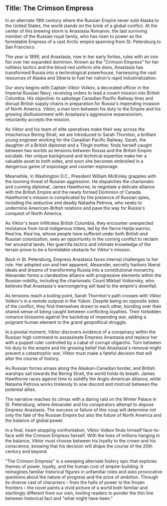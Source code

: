 
## Title: The Crimson Empress

In an alternate 19th century where the Russian Empire never sold Alaska to the United States, the world stands on the brink of a global conflict. At the center of this brewing storm is Anastasia Romanov, the last surviving member of the Russian royal family, who has risen to power as the formidable Empress of a vast Arctic empire spanning from St. Petersburg to San Francisco.

The year is 1899, and Anastasia, now in her early forties, rules with an iron fist over her expanded dominion. Known as the "Crimson Empress" for her ruthless tactics and the blood-red uniform she dons, Anastasia has transformed Russia into a technological powerhouse, harnessing the vast resources of Alaska and Siberia to fuel her nation's rapid industrialization.

Our story begins with Captain Viktor Volkov, a decorated officer in the Imperial Russian Navy, receiving orders to lead a covert mission into British Columbia. His objective: to sabotage Canadian Pacific Railway lines and disrupt British supply chains in preparation for Russia's impending invasion of North America. Viktor, a man torn between his duty to the Empire and his growing disillusionment with Anastasia's aggressive expansionism, reluctantly accepts the mission.

As Viktor and his team of elite operatives make their way across the treacherous Bering Strait, we are introduced to Sarah Thornton, a brilliant young engineer working for the Canadian Pacific Railway. Sarah, the daughter of a British diplomat and a Tlingit mother, finds herself caught between two worlds as tensions between Russia and the British Empire escalate. Her unique background and technical expertise make her a valuable asset to both sides, and soon she becomes embroiled in a dangerous game of espionage and counter-espionage.

Meanwhile, in Washington D.C., President William McKinley grapples with the looming threat of Russian aggression. He dispatches the charismatic and cunning diplomat, James Hawthorne, to negotiate a delicate alliance with the British Empire and the newly formed Dominion of Canada. Hawthorne's mission is complicated by the presence of Russian spies, including the seductive and deadly Natasha Petrova, who seeks to undermine American-British relations and pave the way for Russia's conquest of North America.

As Viktor's team infiltrates British Columbia, they encounter unexpected resistance from local indigenous tribes, led by the fierce Haida warrior, Kwa'ina. Kwa'ina, whose people have suffered under both British and Russian colonization, sees an opportunity in the coming conflict to reclaim her ancestral lands. Her guerrilla tactics and intimate knowledge of the terrain prove to be a formidable obstacle for Viktor's mission.

Back in St. Petersburg, Empress Anastasia faces internal challenges to her rule. Her adopted son and heir apparent, Alexander, secretly harbors liberal ideals and dreams of transforming Russia into a constitutional monarchy. Alexander forms a clandestine alliance with progressive elements within the Russian nobility, including the charismatic Count Mikhail Volkonsky, who believes that Anastasia's warmongering will lead to the empire's downfall.

As tensions reach a boiling point, Sarah Thornton's path crosses with Viktor Volkov's in a remote outpost in the Yukon. Despite being on opposite sides of the conflict, they find themselves drawn to each other, bonding over their shared sense of being caught between conflicting loyalties. Their forbidden romance blossoms against the backdrop of impending war, adding a poignant human element to the grand geopolitical struggle.

In a pivotal moment, Viktor discovers evidence of a conspiracy within the Russian high command to assassinate Empress Anastasia and replace her with a puppet ruler controlled by a cabal of corrupt oligarchs. Torn between his duty to the empire and his growing belief that Anastasia's removal might prevent a catastrophic war, Viktor must make a fateful decision that will alter the course of history.

As Russian forces amass along the Alaskan-Canadian border, and British warships sail towards the Bering Strait, the world holds its breath. James Hawthorne races against time to solidify the Anglo-American alliance, while Natasha Petrova works tirelessly to sow discord and mistrust between the potential allies.

The narrative reaches its climax with a daring raid on the Winter Palace in St. Petersburg, where Alexander and his conspirators attempt to depose Empress Anastasia. The success or failure of this coup will determine not only the fate of the Russian Empire but also the future of North America and the balance of global power.

In a final, heart-stopping confrontation, Viktor Volkov finds himself face-to-face with the Crimson Empress herself. With the lives of millions hanging in the balance, Viktor must choose between his loyalty to the crown and his conscience, knowing that his decision will shape the course of the 20th century and beyond.

"The Crimson Empress" is a sweeping alternate history epic that explores themes of power, loyalty, and the human cost of empire-building. It reimagines familiar historical figures in unfamiliar roles and asks provocative questions about the nature of progress and the price of ambition. Through its diverse cast of characters – from the halls of power to the frozen frontiers – the novel paints a vivid picture of a world both familiar and startlingly different from our own, inviting readers to ponder the thin line between historical fact and "what might have been."
